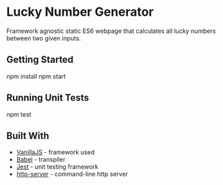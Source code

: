 # Lucky Number Generator

Framework agnostic static ES6 webpage that calculates all lucky numbers between two given inputs.

## Getting Started

npm install
npm start

## Running Unit Tests

npm test

## Built With

* [VanillaJS](http://www.vanilla-js.com) - framework used
* [Babel](http://www.babeljs.io) - transpiler
* [Jest](http://www.jestjs.io) - unit testing framework
* [http-server](http://www.npmjs.com) - command-line http server

